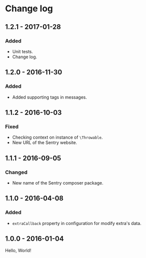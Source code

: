 # Change log

## 1.2.1 - 2017-01-28
### Added
* Unit tests.
* Change log.

## 1.2.0 - 2016-11-30
### Added
* Added supporting tags in messages.

## 1.1.2 - 2016-10-03
### Fixed
* Checking context on instance of `\Throwable`.
* New URL of the Sentry website.

## 1.1.1 - 2016-09-05
### Changed
* New name of the Sentry composer package.

## 1.1.0 - 2016-04-08
### Added
* `extraCallback` property in configuration for modify extra's data.

## 1.0.0 - 2016-01-04
Hello, World!
